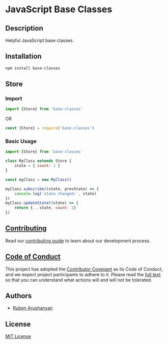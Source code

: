 # JavaScript Base Classes

## Description

Helpful JavaScript base classes.

## Installation

```bash
npm install base-classes
```

## Store

### Import

```js
import {Store} from 'base-classes'
```
OR
```js
const {Store} = require('base-classes')
```

### Basic Usage

```js
import {Store} from 'base-classes'

class MyClass extends Store {
    state = { count: 1 }
}

const myClass = new MyClass()

myClass.subscribe((state, prevState) => {
    console.log('state changed:', state)
})
myClass.updateState((state) => {
    return {...state, count: 2}
})
```

## [Contributing](https://github.com/ruben-arushanyan/base-classes/blob/master/CONTRIBUTING.md)

Read our [contributing guide](https://github.com/ruben-arushanyan/base-classes/blob/master/CONTRIBUTING.md) to learn about our development process.

## [Code of Conduct](https://github.com/ruben-arushanyan/base-classes/blob/master/CODE_OF_CONDUCT.md)

This project has adopted the [Contributor Covenant](https://www.contributor-covenant.org) as its Code of Conduct, and we expect project participants to adhere to it. Please read the [full text](https://github.com/ruben-arushanyan/base-classes/blob/master/CODE_OF_CONDUCT.md) so that you can understand what actions will and will not be tolerated.

## Authors

- [Ruben Arushanyan](https://github.com/ruben-arushanyan)

## License

[MIT License](https://github.com/Ruben-Arushanyan/base-classes/blob/master/LICENSE)


